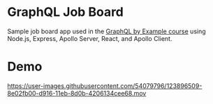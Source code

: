 # GraphQL Job Board

Sample job board app used in the [GraphQL by Example course](https://www.udemy.com/course/graphql-by-example/) using Node.js, Express, Apollo Server, React, and Apollo Client.

# Demo

https://user-images.githubusercontent.com/54079796/123896509-8e02fb00-d916-11eb-8d0b-4206134cee68.mov

